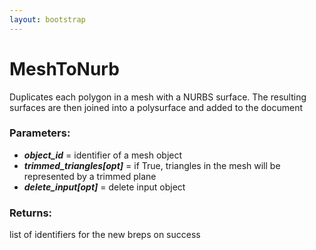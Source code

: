 ```yaml
---
layout: bootstrap
---
```


# MeshToNurb

Duplicates each polygon in a mesh with a NURBS surface. The resulting
        surfaces are then joined into a polysurface and added to the document
        

### Parameters:

- ***object_id*** = identifier of a mesh object
- ***trimmed_triangles[opt]*** = if True, triangles in the mesh will be
  represented by a trimmed plane
- ***delete_input[opt]*** = delete input object
        

### Returns:


list of identifiers for the new breps on success
        
